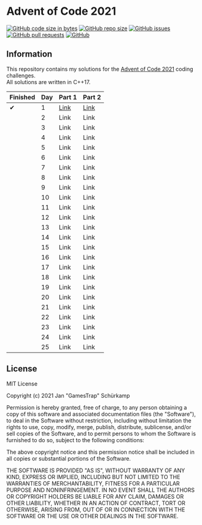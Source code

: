 # Advent of Code 2021

[![GitHub code size in bytes](https://img.shields.io/github/languages/code-size/GamesTrap/AoC-2021)](https://github.com/GamesTrap/AoC-2021)
[![GitHub repo size](https://img.shields.io/github/repo-size/GamesTrap/AoC-2021)](https://github.com/GamesTrap/AoC-2021)
[![GitHub issues](https://img.shields.io/github/issues/GamesTrap/AoC-2021)](https://github.com/GamesTrap/AoC-2021/issues?q=is%3Aopen+is%3Aissue)
[![GitHub pull requests](https://img.shields.io/github/issues-pr/GamesTrap/AoC-2021)](https://github.com/GamesTrap/AoC-2021/pulls?q=is%3Aopen+is%3Apr)
[![GitHub](https://img.shields.io/github/license/GamesTrap/AoC-2021)](https://github.com/GamesTrap/AoC-2021/blob/master/LICENSE)

## Information

This repository contains my solutions for the [Advent of Code 2021](https://adventofcode.com/2021) coding challenges.  
All solutions are written in C++17.  

| Finished | Day | Part 1                                  | Part 2                                  |
| -------- | --- | --------------------------------------- | --------------------------------------- |
| ✔        | 1   | [Link](AdventOfCode2021/Day1/Part1.cpp) | [Link](AdventOfCode2021/Day1/Part2.cpp) |
|          | 2   | Link   | Link   |
|          | 3   | Link   | Link   |
|          | 4   | Link   | Link   |
|          | 5   | Link   | Link   |
|          | 6   | Link   | Link   |
|          | 7   | Link   | Link   |
|          | 8   | Link   | Link   |
|          | 9   | Link   | Link   |
|          | 10  | Link   | Link   |
|          | 11  | Link   | Link   |
|          | 12  | Link   | Link   |
|          | 13  | Link   | Link   |
|          | 14  | Link   | Link   |
|          | 15  | Link   | Link   |
|          | 16  | Link   | Link   |
|          | 17  | Link   | Link   |
|          | 18  | Link   | Link   |
|          | 19  | Link   | Link   |
|          | 20  | Link   | Link   |
|          | 21  | Link   | Link   |
|          | 22  | Link   | Link   |
|          | 23  | Link   | Link   |
|          | 24  | Link   | Link   |
|          | 25  | Link   | Link   |

## License

MIT License

Copyright (c) 2021 Jan "GamesTrap" Schürkamp

Permission is hereby granted, free of charge, to any person obtaining a copy
of this software and associated documentation files (the "Software"), to deal
in the Software without restriction, including without limitation the rights
to use, copy, modify, merge, publish, distribute, sublicense, and/or sell
copies of the Software, and to permit persons to whom the Software is
furnished to do so, subject to the following conditions:

The above copyright notice and this permission notice shall be included in all
copies or substantial portions of the Software.

THE SOFTWARE IS PROVIDED "AS IS", WITHOUT WARRANTY OF ANY KIND, EXPRESS OR
IMPLIED, INCLUDING BUT NOT LIMITED TO THE WARRANTIES OF MERCHANTABILITY,
FITNESS FOR A PARTICULAR PURPOSE AND NONINFRINGEMENT. IN NO EVENT SHALL THE
AUTHORS OR COPYRIGHT HOLDERS BE LIABLE FOR ANY CLAIM, DAMAGES OR OTHER
LIABILITY, WHETHER IN AN ACTION OF CONTRACT, TORT OR OTHERWISE, ARISING FROM,
OUT OF OR IN CONNECTION WITH THE SOFTWARE OR THE USE OR OTHER DEALINGS IN THE
SOFTWARE.
